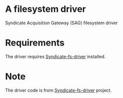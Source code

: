 # A filesystem driver
Syndicate Acquisition Gateway (SAG) filesystem driver

Requirements
============

The driver requires [Syndicate-fs-driver](https://github.com/syndicate-storage/syndicate-fs-driver) installed.


Note
====

The driver code is from [Syndicate-fs-driver](https://github.com/syndicate-storage/syndicate-fs-driver) project.
